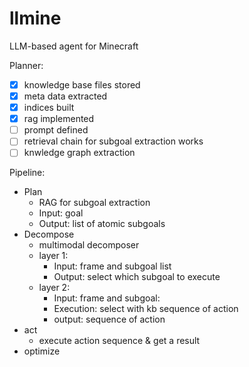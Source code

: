 # llmine
LLM-based agent for Minecraft

Planner:
- [x] knowledge base files stored
- [x] meta data extracted
- [x] indices built
- [x] rag implemented
- [ ] prompt defined
- [ ] retrieval chain for subgoal extraction works
- [ ] knwledge graph extraction

Pipeline:
- Plan
    - RAG for subgoal extraction
    - Input: goal
    - Output: list of atomic subgoals
- Decompose
    - multimodal decomposer 
    - layer 1:
        - Input: frame and subgoal list
        - Output: select which subgoal to execute
    - layer 2:
        - Input: frame and subgoal:
        - Execution: select with kb sequence of action
        - output: sequence of action
- act
    - execute action sequence & get a result 
- optimize